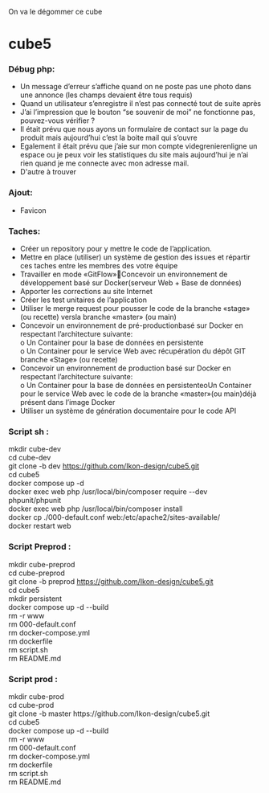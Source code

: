 On va le dégommer ce cube

# cube5


<h3> Débug php: </h3> 

* Un message d’erreur s’affiche quand on ne poste pas une photo dans une annonce (les champs devaient être tous requis) 
* Quand un utilisateur s’enregistre il n’est pas connecté tout de suite après 
* J’ai l’impression que le bouton “se souvenir de moi” ne fonctionne pas, pouvez-vous vérifier ? 
* Il était prévu que nous ayons un formulaire de contact sur la page du produit mais aujourd’hui c’est la boite mail qui s’ouvre
* Egalement il était prévu que j’aie sur mon compte videgrenierenligne un espace ou je peux voir les statistiques du site mais aujourd’hui je n’ai rien quand je me connecte avec mon adresse mail. 
* D'autre à trouver

<h3> Ajout: </h3> 

* Favicon


<h3> Taches: </h3>

* Créer un repository pour y mettre le code de l’application. <br>
* Mettre en place (utiliser) un système de gestion des issues et répartir ces taches entre les membres des votre équipe <br>
* Travailler en mode «GitFlow»Concevoir un environnement de développement basé sur Docker(serveur Web + Base de données) <br>
* Apporter les corrections au site Internet <br>
* Créer les test unitaires de l’application <br>
* Utiliser le merge request pour pousser le code de la branche «stage» (ou recette) versla branche «master» (ou main) <br>
* Concevoir un environnement de pré-productionbasé sur Docker en respectant l’architecture suivante: <br>
	o Un Container pour la base de données en persistente <br>
	o Un Container pour le service Web avec récupération du dépôt GIT branche «Stage» (ou recette) <br>
* Concevoir un environnement de production basé sur Docker en respectant l’architecture suivante: <br>
	o Un Container pour la base de données en persistenteoUn Container pour le service Web avec le code de la branche «master»(ou main)déjà présent dans l’image Docker <br>
* Utiliser un système de génération documentaire pour le code API <br>

<h3> Script sh : </h3>

mkdir cube-dev <br>
cd cube-dev <br>
git clone -b dev https://github.com/Ikon-design/cube5.git <br>
cd cube5 <br>
docker compose up -d <br>
docker exec web php /usr/local/bin/composer require --dev phpunit/phpunit <br>
docker exec web php /usr/local/bin/composer install <br>
docker cp ./000-default.conf web:/etc/apache2/sites-available/ <br>
docker restart web <br>

<h3> Script Preprod : </h3>

mkdir cube-preprod <br>
cd cube-preprod <br>
git clone -b preprod https://github.com/Ikon-design/cube5.git <br>
cd cube5 <br>
mkdir persistent <br>
docker compose up -d --build <br>
rm -r www <br>
rm 000-default.conf <br>
rm docker-compose.yml <br>
rm dockerfile <br>
rm script.sh <br>
rm README.md <br>

<h3> Script prod : </h3>
mkdir cube-prod <br>
cd cube-prod <br>
git clone -b master https://github.com/Ikon-design/cube5.git <br>
cd cube5 <br>
docker compose up -d --build <br>
rm -r www <br>
rm 000-default.conf <br>
rm docker-compose.yml <br>
rm dockerfile <br>
rm script.sh <br>
rm README.md  <br>
